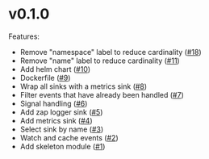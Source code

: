 # v0.1.0

Features:

- Remove "namespace" label to reduce cardinality ([#18](https://github.com/AyCarlito/kube-event-sinker/pull/18))
- Remove "name" label to reduce cardinality ([#11](https://github.com/AyCarlito/kube-event-sinker/pull/11))
- Add helm chart ([#10](https://github.com/AyCarlito/kube-event-sinker/pull/10))
- Dockerfile ([#9](https://github.com/AyCarlito/kube-event-sinker/pull/9))
- Wrap all sinks with a metrics sink ([#8](https://github.com/AyCarlito/kube-event-sinker/pull/8))
- Filter events that have already been handled ([#7](https://github.com/AyCarlito/kube-event-sinker/pull/7))
- Signal handling ([#6](https://github.com/AyCarlito/kube-event-sinker/pull/6))
- Add zap logger sink ([#5](https://github.com/AyCarlito/kube-event-sinker/pull/5))
- Add metrics sink ([#4](https://github.com/AyCarlito/kube-event-sinker/pull/4))
- Select sink by name ([#3](https://github.com/AyCarlito/kube-event-sinker/pull/3))
- Watch and cache events ([#2](https://github.com/AyCarlito/kube-event-sinker/pull/2))
- Add skeleton module ([#1](https://github.com/AyCarlito/kube-event-sinker/pull/1))
